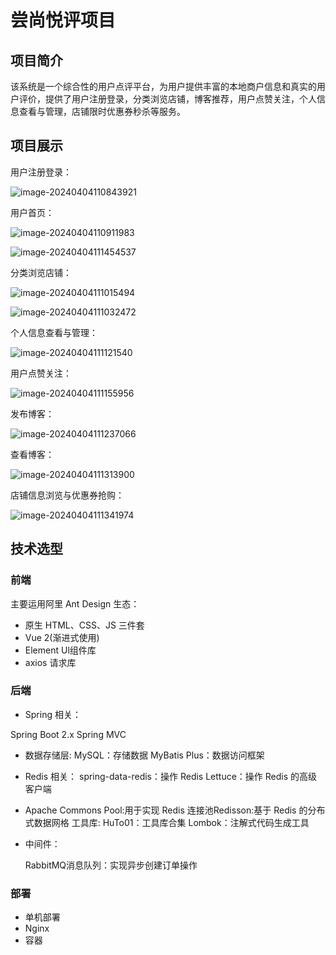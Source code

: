 # 尝尚悦评项目




## 项目简介

该系统是一个综合性的用户点评平台，为用户提供丰富的本地商户信息和真实的用户评价，提供了用户注册登录，分类浏览店铺，博客推荐，用户点赞关注，个人信息查看与管理，店铺限时优惠券秒杀等服务。



## 项目展示

用户注册登录：

![image-20240404110843921](assets/image-20240404110843921.png)



用户首页：

![image-20240404110911983](assets/image-20240404110911983.png)

![image-20240404111454537](assets/image-20240404111454537.png)





分类浏览店铺：

![image-20240404111015494](assets/image-20240404111015494.png)



![image-20240404111032472](assets/image-20240404111032472.png)



个人信息查看与管理：

![image-20240404111121540](assets/image-20240404111121540.png)



用户点赞关注：

![image-20240404111155956](assets/image-20240404111155956.png)



发布博客：

![image-20240404111237066](assets/image-20240404111237066.png)



查看博客：

![image-20240404111313900](assets/image-20240404111313900.png)



店铺信息浏览与优惠券抢购：

![image-20240404111341974](assets/image-20240404111341974.png)





## 技术选型

### 前端

主要运用阿里 Ant Design 生态：

- 原生 HTML、CSS、JS 三件套
- Vue 2(渐进式使用)
- Element Ul组件库
- axios 请求库



### 后端

* Spring 相关：

Spring Boot 2.x
Spring MVC

* 数据存储层:
  MySQL：存储数据
  MyBatis Plus：数据访问框架

* Redis 相关：
  spring-data-redis：操作 Redis
  Lettuce：操作 Redis 的高级客户端

* Apache Commons Pool:用于实现 Redis 连接池Redisson:基于 Redis 的分布式数据网格
  工具库:
  HuTo01：工具库合集
  Lombok：注解式代码生成工具

* 中间件：

  RabbitMQ消息队列：实现异步创建订单操作



### 部署

- 单机部署
- Nginx
- 容器



